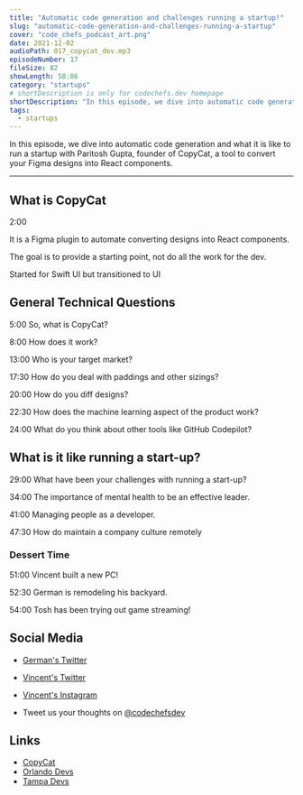 ```yaml
---
title: "Automatic code generation and challenges running a startup!"
slug: "automatic-code-generation-and-challenges-running-a-startup"
cover: "code_chefs_podcast_art.png"
date: 2021-12-02
audioPath: 017_copycat_dev.mp3
episodeNumber: 17
fileSize: 82
showLength: 58:06
category: "startups"
# shortDescription is only for codechefs.dev homepage
shortDescription: "In this episode, we dive into automatic code generation and what it is like to run a startup with Paritosh Gupta, founder of CopyCat, a tool to convert your Figma designs into React components."
tags:
  - startups
---
```


In this episode, we dive into automatic code generation and what it is like to run a startup with Paritosh Gupta, founder of CopyCat, a tool to convert your Figma designs into React components.

<hr/>

## What is CopyCat

2:00

It is a Figma plugin to automate converting designs into React components.

The goal is to provide a starting point, not do all the work for the dev.

Started for Swift UI but transitioned to UI

## General Technical Questions

5:00 So, what is CopyCat?

8:00
How does it work?

13:00
Who is your target market?

17:30
How do you deal with paddings and other sizings?

20:00
How do you diff designs?

22:30
How does the machine learning aspect of the product work?

24:00
What do you think about other tools like GitHub Codepilot?

## What is it like running a start-up?

29:00
What have been your challenges with running a start-up?

34:00 The importance of mental health to be an effective leader.

41:00 Managing people as a developer.

47:30 How do maintain a company culture remotely

### Dessert Time

51:00 Vincent built a new PC!

52:30 German is remodeling his backyard.

54:00 Tosh has been trying out game streaming!

## Social Media

- [German's Twitter](https://twitter.com/germangamgon)
- [Vincent's Twitter](https://twitter.com/vincentntang)
- [Vincent's Instagram](https://instagram.com/vincentntang)

- Tweet us your thoughts on [@codechefsdev](https://twitter.com/codechefsdev)

## Links

- [CopyCat](https://www.copycat.dev/)
- [Orlando Devs](https://Orlandodevs.com)
- [Tampa Devs](https://Tampadevs.com)
